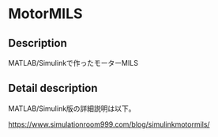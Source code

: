 # MotorMILS

## Description
MATLAB/Simulinkで作ったモーターMILS

## Detail description

MATLAB/Simulink版の詳細説明は以下。

https://www.simulationroom999.com/blog/simulinkmotormils/
